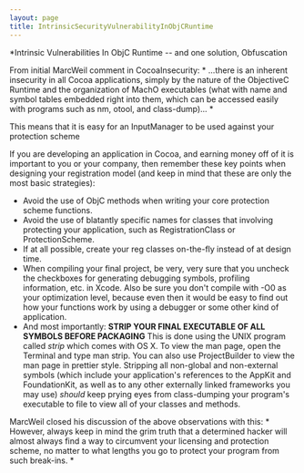 ```yaml
---
layout: page
title: IntrinsicSecurityVulnerabilityInObjCRuntime
---
```




*Intrinsic Vulnerabilities In ObjC Runtime -- and one solution, Obfuscation

From initial MarcWeil comment in CocoaInsecurity:
*
...there is an inherent insecurity in all Cocoa applications, simply by the nature of the ObjectiveC Runtime and the organization of MachO executables (what with name and symbol tables embedded right into them, which can be accessed easily with programs such as nm, otool, and class-dump)...
*

This means that it is easy for an InputManager to be used against your protection scheme

If you are developing an application in Cocoa, and earning money off of it is important to you or your company, then remember these key points when designing your registration model (and keep in mind that these are only the most basic strategies):


* Avoid the use of ObjC methods when writing your core protection scheme functions.
* Avoid the use of blatantly specific names for classes that involving protecting your application, such as RegistrationClass or ProtectionScheme.
* If at all possible, create your reg classes on-the-fly instead of at design time.
* When compiling your final project, be very, very sure that you uncheck the checkboxes for generating debugging symbols, profiling information, etc. in Xcode. Also be sure you don't compile with -O0 as your optimization level, because even then it would be easy to find out how your functions work by using a debugger or some other kind of application.
* And most importantly: **STRIP YOUR FINAL EXECUTABLE OF ALL SYMBOLS BEFORE PACKAGING** This is done using the UNIX program called *strip* which comes with OS X. To view the man page, open the Terminal and type     man strip. You can also use ProjectBuilder to view the man page in prettier style. Stripping all non-global and non-external symbols (which include your application's references to the AppKit and FoundationKit, as well as to any other externally linked frameworks you may use) *should* keep prying eyes from class-dumping your program's executable to file to view all of your classes and methods.


MarcWeil closed his discussion of the above observations with this:
*
However, always keep in mind the grim truth that a determined hacker will almost always find a way to circumvent your licensing and protection scheme, no matter to what lengths you go to protect your program from such break-ins.
*

